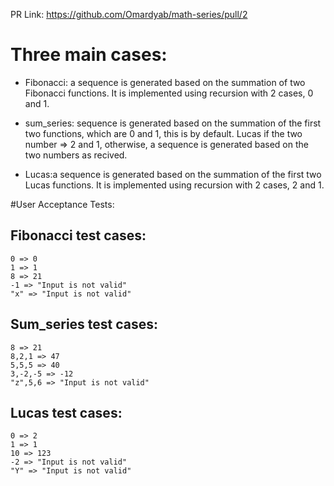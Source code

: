 
PR Link: https://github.com/Omardyab/math-series/pull/2

# Three main cases: 
* Fibonacci: a sequence is generated based on the summation of two Fibonacci functions. 
It is implemented using recursion with 2 cases, 0 and 1.

* sum_series: sequence is generated based on the summation of the first two functions, which are  0 and 1, this is by default.
  Lucas  if the two number => 2 and 1,
otherwise, a sequence is generated based on the two numbers as recived.

* Lucas:a sequence is generated based on the summation of the first two Lucas functions. 
It is implemented using recursion with 2 cases, 2 and 1.

#User Acceptance Tests: 

## Fibonacci test cases:
    0 => 0
    1 => 1
    8 => 21
    -1 => "Input is not valid"
    "x" => "Input is not valid"

## Sum_series test cases:
    8 => 21
    8,2,1 => 47
    5,5,5 => 40
    3,-2,-5 => -12
    "z",5,6 => "Input is not valid"

## Lucas test cases:
    0 => 2
    1 => 1
    10 => 123
    -2 => "Input is not valid"
    "Y" => "Input is not valid"

